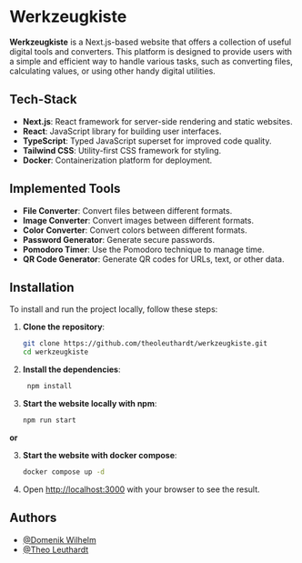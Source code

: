 # Werkzeugkiste

**Werkzeugkiste** is a Next.js-based website that offers a collection of useful digital tools and converters. 
This platform is designed to provide users with a simple and efficient way to handle various tasks, such as converting 
files, calculating values, or using other handy digital utilities.

## Tech-Stack

- **Next.js**: React framework for server-side rendering and static websites.
- **React**: JavaScript library for building user interfaces.
- **TypeScript**: Typed JavaScript superset for improved code quality.
- **Tailwind CSS**: Utility-first CSS framework for styling.
- **Docker**: Containerization platform for deployment.

## Implemented Tools

- **File Converter**: Convert files between different formats.
- **Image Converter**: Convert images between different formats.
- **Color Converter**: Convert colors between different formats.
- **Password Generator**: Generate secure passwords.
- **Pomodoro Timer**: Use the Pomodoro technique to manage time.
- **QR Code Generator**: Generate QR codes for URLs, text, or other data.

## Installation

To install and run the project locally, follow these steps:

1. **Clone the repository**:
   ```bash
   git clone https://github.com/theoleuthardt/werkzeugkiste.git
   cd werkzeugkiste
   
2. **Install the dependencies**:
   ```bash
    npm install

3. **Start the website locally with npm**:
   ```bash
   npm run start

**or**

3. **Start the website with docker compose**:
    ```bash
    docker compose up -d

4. Open [http://localhost:3000](http://localhost:3000) with your browser to see the result.


## Authors

- [@Domenik Wilhelm](https://www.github.com/AuriomTex)
- [@Theo Leuthardt](https://www.github.com/theoleuthardt)